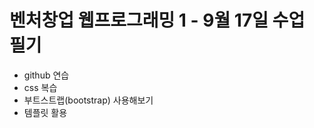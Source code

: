 벤처창업 웹프로그래밍 1 - 9월 17일 수업 필기
=========================

- github 연습
- css 복습
- 부트스트랩(bootstrap) 사용해보기
- 템플릿 활용
